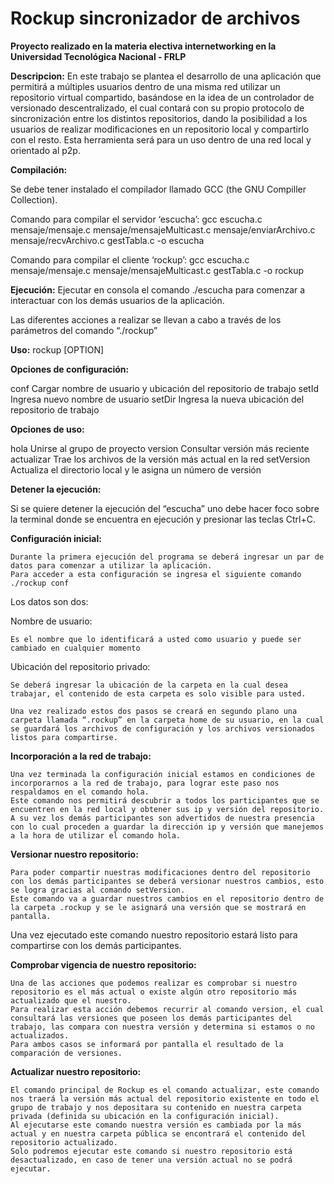 # Rockup sincronizador de archivos

<b>Proyecto realizado en la materia electiva internetworking en la Universidad Tecnológica Nacional - FRLP</b>

<b>Descripcion:</b>
En este trabajo se plantea el desarrollo de una aplicación que permitirá a múltiples usuarios dentro de una misma red utilizar un repositorio virtual compartido, basándose en la idea de un controlador de versionado descentralizado, el cual contará con su propio protocolo de sincronización entre los distintos repositorios, dando la posibilidad a los usuarios de realizar  modificaciones en un repositorio local y compartirlo con el resto. Esta herramienta será para un uso dentro de una red local y orientado al p2p.

<b>Compilación:</b>

Se debe tener instalado el compilador llamado GCC (the GNU Compiller Collection).

Comando para compilar el servidor ‘escucha’:
gcc escucha.c mensaje/mensaje.c mensaje/mensajeMulticast.c mensaje/enviarArchivo.c mensaje/recvArchivo.c gestTabla.c -o escucha

Comando para compilar el cliente ‘rockup’:
gcc escucha.c mensaje/mensaje.c mensaje/mensajeMulticast.c gestTabla.c -o rockup

<b>Ejecución:</b>
Ejecutar en consola el comando ./escucha para comenzar a interactuar con los demás usuarios de la aplicación.

Las diferentes acciones a realizar se llevan a cabo a través de los parámetros del comando “./rockup”

<b>Uso:</b>
rockup [OPTION]

<b>Opciones de configuración:</b>

 conf		Cargar nombre de usuario y ubicación del repositorio de trabajo
 setId		Ingresa nuevo nombre de usuario
 setDir		Ingresa la nueva ubicación del repositorio de trabajo
 
<b>Opciones de uso:</b>

 hola		Unirse al grupo de proyecto
 version	Consultar versión más reciente
 actualizar	Trae los archivos de la versión más actual en la red
 setVersion	Actualiza el directorio local y le asigna un número de versión

<b>Detener la ejecución:</b>

Si se quiere detener la ejecución del “escucha” uno debe hacer foco sobre la terminal donde se encuentra en ejecución y presionar las teclas Ctrl+C. 

<b>Configuración inicial:</b>

	Durante la primera ejecución del programa se deberá ingresar un par de datos para comenzar a utilizar la aplicación.
	Para acceder a esta configuración se ingresa el siguiente comando ./rockup conf

Los datos son dos:

Nombre de usuario:

	Es el nombre que lo identificará a usted como usuario y puede ser cambiado en cualquier momento

Ubicación del repositorio privado:

	Se deberá ingresar la ubicación de la carpeta en la cual desea trabajar, el contenido de esta carpeta es solo visible para usted.

	Una vez realizado estos dos pasos se creará en segundo plano una carpeta llamada “.rockup” en la carpeta home de su usuario, en la cual se guardará los archivos de configuración y los archivos versionados listos para compartirse.
	
<b>Incorporación a la red de trabajo:</b>

	Una vez terminada la configuración inicial estamos en condiciones de incorporarnos a la red de trabajo, para lograr este paso nos respaldamos en el comando hola.
	Este comando nos permitirá descubrir a todos los participantes que se encuentren en la red local y obtener sus ip y versión del repositorio.
	A su vez los demás participantes son advertidos de nuestra presencia con lo cual proceden a guardar la dirección ip y versión que manejemos a la hora de utilizar el comando hola.


<b>Versionar nuestro repositorio:</b>

	Para poder compartir nuestras modificaciones dentro del repositorio con los demás participantes se deberá versionar nuestros cambios, esto se logra gracias al comando setVersion.
	Este comando va a guardar nuestros cambios en el repositorio dentro de la carpeta .rockup y se le asignará una versión que se mostrará en pantalla.
Una vez ejecutado este comando nuestro repositorio estará listo para compartirse con los demás participantes.


<b>Comprobar vigencia de nuestro repositorio:</b>

	Una de las acciones que podemos realizar es comprobar si nuestro repositorio es el más actual o existe algún otro repositorio más actualizado que el nuestro.
	Para realizar esta acción debemos recurrir al comando version, el cual consultará las versiones que poseen los demás participantes del trabajo, las compara con nuestra versión y determina si estamos o no actualizados.
	Para ambos casos se informará por pantalla el resultado de la comparación de versiones.

<b>Actualizar nuestro repositorio:</b>

	El comando principal de Rockup es el comando actualizar, este comando nos traerá la versión más actual del repositorio existente en todo el grupo de trabajo y nos depositara su contenido en nuestra carpeta privada (definida su ubicación en la configuración inicial).
	Al ejecutarse este comando nuestra versión es cambiada por la más actual y en nuestra carpeta pública se encontrará el contenido del repositorio actualizado.
	Solo podremos ejecutar este comando si nuestro repositorio está desactualizado, en caso de tener una versión actual no se podrá ejecutar.
